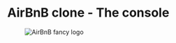 # AirBnB clone - The console

<figure>
    <img src="https://drive.google.com/uc?export=view&id=1sWCzpc7sIY0VCsEOpQDmJPS5q7weRhj-" alt="AirBnB fancy logo">
</figure>
